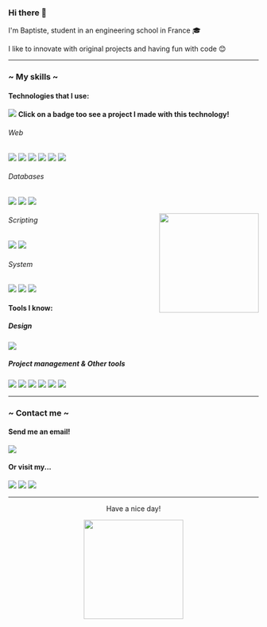 ### Hi there 👋

I'm Baptiste, student in an engineering school in France 🎓

I like to innovate with original projects and having fun with code 😊

---

### ~ My skills ~

#### Technologies that I use:

<img src="https://img.shields.io/badge/-TIP!-000000?style=flat-square&logoColor=white"> **Click on a badge too see a project I made with this technology!**

###### Web
[<img src="https://img.shields.io/badge/-Node.js-339933?style=flat-square&logo=Node.js&logoColor=white">](https://github.com/HiDEVTeam/udp-rcon) [<img src="https://img.shields.io/badge/-React-0088CC?style=flat-square&logo=React&logoColor=white">](https://github.com/CosyDEV/react-pdf-exporter) [<img src="https://img.shields.io/badge/-TypeScript-007ACC?style=flat-square&logo=TypeScript&logoColor=white">](https://github.com/BaptisteMiq) [<img src="https://img.shields.io/badge/-PHP-777BB4?style=flat-square&logo=PHP&logoColor=white">](https://github.com/BaptisteMiq/ProjetWeb) [<img src="https://img.shields.io/badge/-Symfony-000000?style=flat-square&logo=Symfony&logoColor=white">](https://github.com/BaptisteMiq/ProjetWeb) [<img src="https://img.shields.io/badge/-Python-3776AB?style=flat-square&logo=Python&logoColor=white">](https://github.com/BaptisteMiq/hill-cipher-algorithm-python)

###### Databases
[<img src="https://img.shields.io/badge/-MySQL-4479A1?style=flat-square&logo=MySQL&logoColor=white">](https://youtu.be/2ttxrnF1MP4) [<img src="https://img.shields.io/badge/-MariaDB-003545?style=flat-square&logo=MariaDB&logoColor=white">](https://github.com/BaptisteMiq) [<img src="https://img.shields.io/badge/-PostgreSQL-336791?style=flat-square&logo=PostgreSQL&logoColor=white">](https://github.com/BaptisteMiq)

<img align="right" src='https://i.imgur.com/4jIu6b2.gif' width='200"'>

###### Scripting

[<img src="https://img.shields.io/badge/-GNU%20Bash-4EAA25?style=flat-square&logo=GNU%20Bash&logoColor=white">](https://youtu.be/XWPNY50jQZg) [<img src="https://img.shields.io/badge/-PowerShell-5391FE?style=flat-square&logo=PowerShell&logoColor=white">](https://github.com/BaptisteMiq)

###### System

[<img src="https://img.shields.io/badge/-C-239120?style=flat-square&logo=C&logoColor=white">](https://github.com/BaptisteMiq/Sorting-algorithm-C) [<img src="https://img.shields.io/badge/-C++-00599C?style=flat-square&logo=C%2B%2B&logoColor=white">](https://youtu.be/Klf3MZlY8Ys) [<img src="https://img.shields.io/badge/-Java-5391FE?style=flat-square&logo=Java&logoColor=white">](https://github.com/BaptisteMiq/2DRayCasting)


#### Tools I know:

##### Design

[<img src="https://img.shields.io/badge/-Figma-F24E1E?style=flat-square&logo=Figma&logoColor=white">](https://bit.ly/3qDXwc1)

##### Project management & Other tools

[<img src="https://img.shields.io/badge/-Trello-0079BF?style=flat-square&logo=Trello&logoColor=white">](https://github.com/BaptisteMiq) [<img src="https://img.shields.io/badge/-GitLab-FCA121?style=flat-square&logo=GitLab&logoColor=white">](https://github.com/BaptisteMiq) [<img src="https://img.shields.io/badge/-Jira-0052CC?style=flat-square&logo=Jira&logoColor=white">](https://github.com/BaptisteMiq) [<img src="https://img.shields.io/badge/-Docker-2496ED?style=flat-square&logo=Docker&logoColor=white">](https://github.com/BaptisteMiq) [<img src="https://img.shields.io/badge/-Visual%20Studio%20Code-007ACC?style=flat-square&logo=Visual%20Studio%20Code&logoColor=white">](https://github.com/BaptisteMiq) [<img src="https://img.shields.io/badge/-Visual%20Studio-5C2D91?style=flat-square&logo=Visual%20Studio&logoColor=white">](https://github.com/BaptisteMiq)


---

### ~ Contact me ~

#### Send me an email!


[<img src="https://img.shields.io/badge/-baptistemi2000@gmail.com-D14836?style=flat-square&logo=Gmail&logoColor=white">](mailto:baptistemi2000@gmail.com)


#### Or visit my...



[<img src="https://img.shields.io/badge/-LinkedIn-0077B5?style=flat-square&logo=LinkedIn&logoColor=white">](https://www.linkedin.com/in/baptistemiquel/) [<img src="https://img.shields.io/badge/-YouTube-FF0000?style=flat-square&logo=Youtube&logoColor=white">](https://www.youtube.com/channel/UC_09-BA5q-2LLpUj9bceNDg/videos) [<img src="https://img.shields.io/badge/-Instagram-E4405F?style=flat-square&logo=Instagram&logoColor=white">](https://www.instagram.com/baptistemiq/)

---

<p align="center">
<div align="center">Have a nice day!</div>
</p>
<p align="center">
<img align="center" src='https://steamuserimages-a.akamaihd.net/ugc/938320481074160382/BB59C17992949C351A6BD18BF8D02004D0ABB01B/' width='200"'>
</p>

